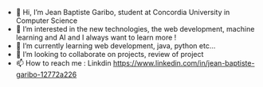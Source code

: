 - 👋 Hi, I’m Jean Baptiste Garibo, student at Concordia University in Computer Science
- 👀 I’m interested in the new technologies, the web development, machine learning and AI and I always want to learn more !
- 🌱 I’m currently learning web development, java, python etc...
- 💞️ I’m looking to collaborate on projects, review of project 
- 📫 How to reach me : Linkdin https://www.linkedin.com/in/jean-baptiste-garibo-12772a226 

<!---
MRjeanba/MRjeanba is a ✨ special ✨ repository because its `README.md` (this file) appears on your GitHub profile.
You can click the Preview link to take a look at your changes.
--->
